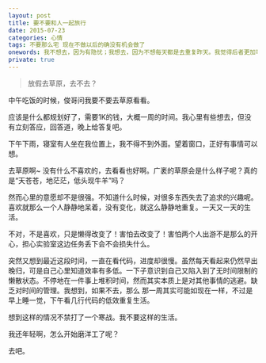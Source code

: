 ```yaml
---
layout: post
title: 要不要和人一起旅行
date: 2015-07-23
categories: 心情 
tags: 不要那么宅 现在不做以后的确没有机会做了
onewords: 我不想去，因为有隐忧；我想去，因为不想每天都是去重复昨天。我觉得后者更加可取。
private: true
---
```

> 放假去草原，去不去？

中午吃饭的时候，俊哥问我要不要去草原看看。

应该是什么都规划好了，需要1K的钱，大概一周的时间。我心里有些想去，但没有立刻答应，回答道，晚上给答复吧。

下午下雨，寝室有人坐在我位置上，我不得不到外面。望着窗口，正好有事情可以想。

去草原啊~ 没有什么不喜欢的，去看看也好啊。广袤的草原会是什么样子呢？真的是“天苍苍，地茫茫，低头现牛羊”吗？

然而心里的意愿却不是很强。不知道什么时候，对很多东西失去了追求的兴趣呢。喜欢就那么一个人静静地呆着，没有变化，就这么静静地重复。一天又一天的生活。

不对，不是喜欢，只是懒得改变了！害怕去改变了！害怕两个人出游不是那么的开心，担心实验室这边任务丢下会不会损失什么。

突然又想到最近这段时间，一直在看代码，进度却很慢。虽然每天看起来仍然早出晚归，可是自己心里知道效率有多低。一下子意识到自己又陷入到了无时间限制的懒散状态。不停地在一件事上堆积时间，然而其实本质上是对其他事情的逃避。缺乏对时间的管理。我想到，如果不去，那么
那一周其实可能如现在一样，不过是早上睡一觉，下午看几行代码的低效重复生活。

想到这样的情况不禁打了一个寒战。我不要这样的生活。

我还年轻啊，怎么开始磨洋工了呢？

去吧。
